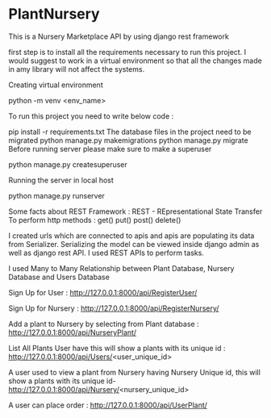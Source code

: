 # PlantNursery
This is a Nursery Marketplace API by using django rest framework

first step is to install all the requirements necessary to run this project.
I would suggest to work in a virtual environment so that all the changes made in amy library will not affect the systems.

Creating virtual environment

python -m venv <env_name>

To run this project you need to write below code :

pip install -r requirements.txt
The database files in the project need to be migrated
python manage.py makemigrations
python manage.py migrate
Before running server please make sure to make a superuser

python manage.py createsuperuser 

Running the server in local host

python manage.py runserver

Some facts about REST Framework  :
REST - REpresentational State Transfer
To perform http methods :
    get()
    put()
    post()
    delete()

I created urls which are connected to apis and apis are populating its data from Serializer.
Serializing the model can be viewed inside django admin as well as django rest API.
I used REST APIs to perform tasks.

I used Many to Many Relationship between Plant Database, Nursery Database and Users Database

Sign Up for User :
http://127.0.0.1:8000/api/RegisterUser/

Sign Up for Nursery :
http://127.0.0.1:8000/api/RegisterNursery/

Add a plant to Nursery by selecting from Plant database :
http://127.0.0.1:8000/api/NurseryPlant/

List All Plants User have this will show a plants with its unique id :
http://127.0.0.1:8000/api/Users/<user_unique_id>

A user used to view a plant from Nursery having Nursery Unique id, this will show a plants with its unique id-
http://127.0.0.1:8000/api/Nursery/<nursery_unique_id>

A user can place order :
http://127.0.0.1:8000/api/UserPlant/
